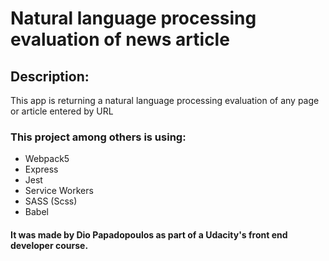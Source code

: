 # Natural language processing evaluation of news article

## Description:

This app is returning a natural language processing evaluation of any page or article entered by URL

### This project among others is using:

- Webpack5
- Express
- Jest
- Service Workers
- SASS (Scss)
- Babel

#### It was made by Dio Papadopoulos as part of a Udacity's front end developer course.

